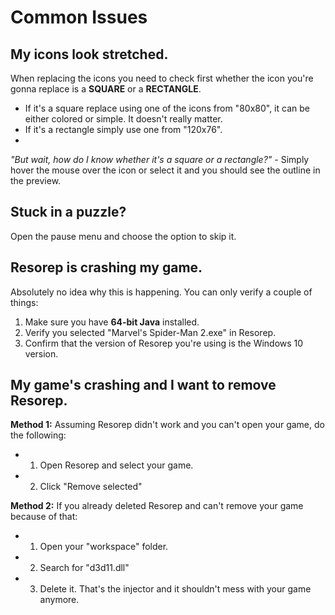 # Common Issues
## My icons look stretched.
When replacing the icons you need to check first whether the icon you're gonna replace is a **SQUARE** or a **RECTANGLE**.
- If it's a square replace using one of the icons from "80x80", it can be either colored or simple. It doesn't really matter.
- If it's a rectangle simply use one from "120x76".
- 
*"But wait, how do I know whether it's a square or a rectangle?"* - Simply hover the mouse over the icon or select it and you should see the outline in the preview.

## Stuck in a puzzle?
Open the pause menu and choose the option to skip it.

## Resorep is crashing my game.
Absolutely no idea why this is happening. You can only verify a couple of things:
1. Make sure you have **64-bit Java** installed.
2. Verify you selected "Marvel's Spider-Man 2.exe" in Resorep.
3. Confirm that the version of Resorep you're using is the Windows 10 version.
## My game's crashing and I want to remove Resorep.
**Method 1:** Assuming Resorep didn't work and you can't open your game, do the following:
- 1. Open Resorep and select your game.
- 2. Click "Remove selected"

 **Method 2:** If you already deleted Resorep and can't remove your game because of that:
- 1. Open your "workspace" folder.
- 2. Search for "d3d11.dll"
-  3. Delete it. That's the injector and it shouldn't mess with your game anymore.
